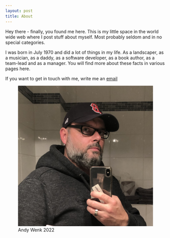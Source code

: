 ```yaml
---
layout: post
title: About
---
```


Hey there - finally, you found me here. This is my little space in the world wide web where I post stuff about myself. Most probably seldom and in no special categories.

I was born in July 1970 and did a lot of things in my life. As a landscaper, as a musician, as a daddy, as a software developer, as a book author, as a team-lead and as a manager. You will find more about these facts in various pages here.

If you want to get in touch with me, write me an <a href="mailto:post@andy-wenk.de">email</a>

<figure>
  <img alt="Andy Wenk" src="/assets/images/andy.jpg" />
  <figcaption>
    Andy Wenk 2022
  </figcaption>
</figure>

